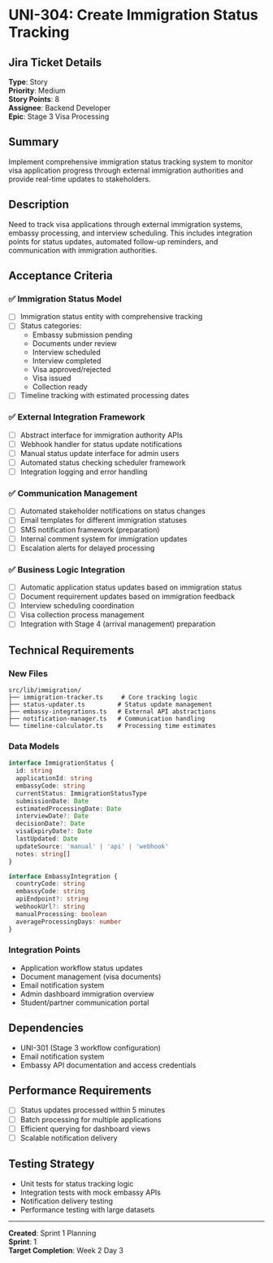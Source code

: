 # UNI-304: Create Immigration Status Tracking

## Jira Ticket Details
**Type**: Story  
**Priority**: Medium  
**Story Points**: 8  
**Assignee**: Backend Developer  
**Epic**: Stage 3 Visa Processing  

## Summary
Implement comprehensive immigration status tracking system to monitor visa application progress through external immigration authorities and provide real-time updates to stakeholders.

## Description
Need to track visa applications through external immigration systems, embassy processing, and interview scheduling. This includes integration points for status updates, automated follow-up reminders, and communication with immigration authorities.

## Acceptance Criteria

### ✅ Immigration Status Model
- [ ] Immigration status entity with comprehensive tracking
- [ ] Status categories:
  - Embassy submission pending
  - Documents under review
  - Interview scheduled
  - Interview completed
  - Visa approved/rejected
  - Visa issued
  - Collection ready
- [ ] Timeline tracking with estimated processing dates

### ✅ External Integration Framework
- [ ] Abstract interface for immigration authority APIs
- [ ] Webhook handler for status update notifications
- [ ] Manual status update interface for admin users
- [ ] Automated status checking scheduler framework
- [ ] Integration logging and error handling

### ✅ Communication Management
- [ ] Automated stakeholder notifications on status changes
- [ ] Email templates for different immigration statuses
- [ ] SMS notification framework (preparation)
- [ ] Internal comment system for immigration updates
- [ ] Escalation alerts for delayed processing

### ✅ Business Logic Integration
- [ ] Automatic application status updates based on immigration status
- [ ] Document requirement updates based on immigration feedback
- [ ] Interview scheduling coordination
- [ ] Visa collection process management
- [ ] Integration with Stage 4 (arrival management) preparation

## Technical Requirements

### New Files
```
src/lib/immigration/
├── immigration-tracker.ts     # Core tracking logic
├── status-updater.ts         # Status update management
├── embassy-integrations.ts   # External API abstractions
├── notification-manager.ts   # Communication handling
└── timeline-calculator.ts    # Processing time estimates
```

### Data Models
```typescript
interface ImmigrationStatus {
  id: string
  applicationId: string
  embassyCode: string
  currentStatus: ImmigrationStatusType
  submissionDate: Date
  estimatedProcessingDate: Date
  interviewDate?: Date
  decisionDate?: Date
  visaExpiryDate?: Date
  lastUpdated: Date
  updateSource: 'manual' | 'api' | 'webhook'
  notes: string[]
}

interface EmbassyIntegration {
  countryCode: string
  embassyCode: string
  apiEndpoint?: string
  webhookUrl?: string
  manualProcessing: boolean
  averageProcessingDays: number
}
```

### Integration Points
- Application workflow status updates
- Document management (visa documents)
- Email notification system
- Admin dashboard immigration overview
- Student/partner communication portal

## Dependencies
- UNI-301 (Stage 3 workflow configuration)
- Email notification system
- Embassy API documentation and access credentials

## Performance Requirements
- [ ] Status updates processed within 5 minutes
- [ ] Batch processing for multiple applications
- [ ] Efficient querying for dashboard views
- [ ] Scalable notification delivery

## Testing Strategy
- Unit tests for status tracking logic
- Integration tests with mock embassy APIs
- Notification delivery testing
- Performance testing with large datasets

---
**Created**: Sprint 1 Planning  
**Sprint**: 1  
**Target Completion**: Week 2 Day 3